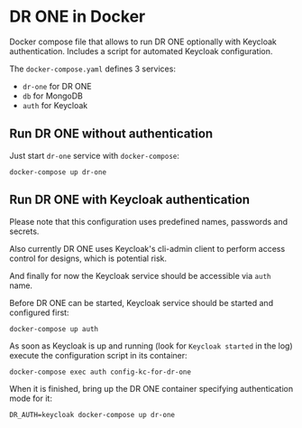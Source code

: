 # DR ONE in Docker

Docker compose file that allows to run DR ONE optionally with Keycloak
authentication. Includes a script for automated Keycloak configuration.

The `docker-compose.yaml` defines 3 services:
- `dr-one` for DR ONE
- `db` for MongoDB
- `auth` for Keycloak

## Run DR ONE without authentication

Just start `dr-one` service with `docker-compose`:

    docker-compose up dr-one

## Run DR ONE with Keycloak authentication

Please note that this configuration uses predefined names, passwords and
secrets.

Also currently DR ONE uses Keycloak's cli-admin client to perform access control
for designs, which is potential risk.

And finally for now the Keycloak service should be accessible via `auth`
name.

Before DR ONE can be started, Keycloak service should be started and configured
first:

    docker-compose up auth

As soon as Keycloak is up and running (look for `Keycloak started` in the log)
execute the configuration script in its container:

    docker-compose exec auth config-kc-for-dr-one

When it is finished, bring up the DR ONE container specifying authentication
mode for it:

    DR_AUTH=keycloak docker-compose up dr-one


